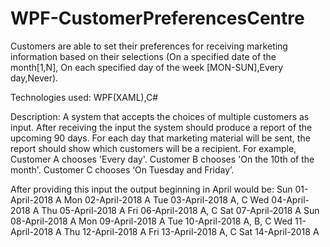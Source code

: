 # WPF-CustomerPreferencesCentre

Customers are able to set their preferences for receiving marketing information based on their selections (On a specified date of the month[1,N], On each specified day of the week [MON-SUN],Every day,Never).

Technologies used: WPF(XAML),C#

Description: A system that accepts the choices of multiple customers as input. After receiving the input the system should produce a report of the upcoming 90 days. For each day that marketing material will be sent, the report should show which customers will be a recipient. For example, Customer A chooses 'Every day'. Customer B chooses 'On the 10th of the month'. Customer C chooses ‘On Tuesday and Friday’.

After providing this input the output beginning in April would be: Sun 01-April-2018 A Mon 02-April-2018 A Tue 03-April-2018 A, C Wed 04-April-2018 A Thu 05-April-2018 A Fri 06-April-2018 A, C Sat 07-April-2018 A Sun 08-April-2018 A Mon 09-April-2018 A Tue 10-April-2018 A, B, C Wed 11-April-2018 A Thu 12-April-2018 A Fri 13-April-2018 A, C Sat 14-April-2018 A
